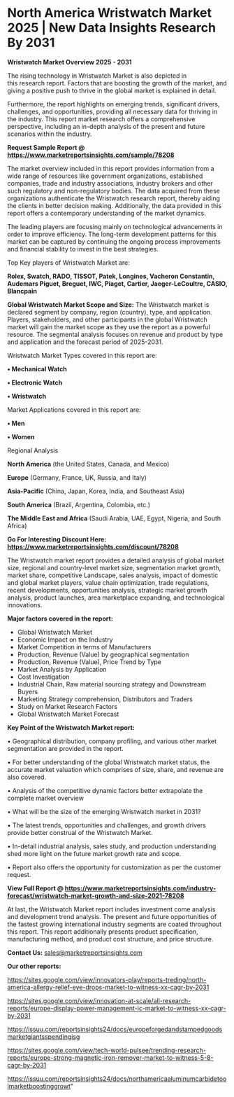# North America Wristwatch Market 2025 | New Data Insights Research By 2031

<Strong> Wristwatch Market Overview 2025 - 2031</strong>

The rising technology in Wristwatch Market is also depicted in this research report. Factors that are boosting the growth of the market, and giving a positive push to thrive in the global market is explained in detail.

Furthermore, the report highlights on emerging trends, significant drivers, challenges, and opportunities, providing all necessary data for thriving in the industry. This report market research offers a comprehensive perspective, including an in-depth analysis of the present and future scenarios within the industry.

<strong>Request Sample Report @ <a href=https://www.marketreportsinsights.com/sample/78208>https://www.marketreportsinsights.com/sample/78208</a></strong>

The market overview included in this report provides information from a wide range of resources like government organizations, established companies, trade and industry associations, industry brokers and other such regulatory and non-regulatory bodies. The data acquired from these organizations authenticate the Wristwatch research report, thereby aiding the clients in better decision making. Additionally, the data provided in this report offers a contemporary understanding of the market dynamics.

The leading players are focusing mainly on technological advancements in order to improve efficiency. The long-term development patterns for this market can be captured by continuing the ongoing process improvements and financial stability to invest in the best strategies.

Top Key players of Wristwatch Market are:

<strong>Rolex, Swatch, RADO, TISSOT, Patek, Longines, Vacheron Constantin, Audemars Piguet, Breguet, IWC, Piaget, Cartier, Jaeger-LeCoultre, CASIO, Blancpain</strong>

<strong><b>Global Wristwatch Market Scope and Size:</b></strong>
The Wristwatch market is declared segment by company, region (country), type, and application. Players, stakeholders, and other participants in the global Wristwatch market will gain the market scope as they use the report as a powerful resource. The segmental analysis focuses on revenue and product by type and application and the forecast period of 2025-2031.

Wristwatch Market Types covered in this report are:

<strong>• Mechanical Watch

• Electronic Watch

• Wristwatch</strong>

Market Applications covered in this report are:

<strong>• Men

• Women</strong> 

Regional Analysis

<strong>North America</strong> (the United States, Canada, and Mexico)

<strong>Europe</strong> (Germany, France, UK, Russia, and Italy)

<strong>Asia-Pacific</strong> (China, Japan, Korea, India, and Southeast Asia)

<strong>South America</strong> (Brazil, Argentina, Colombia, etc.)

<strong>The Middle East and Africa</strong> (Saudi Arabia, UAE, Egypt, Nigeria, and South Africa)

<strong>Go For Interesting Discount Here: <a href=https://www.marketreportsinsights.com/discount/78208>https://www.marketreportsinsights.com/discount/78208</a></strong>

The Wristwatch market report provides a detailed analysis of global market size, regional and country-level market size, segmentation market growth, market share, competitive Landscape, sales analysis, impact of domestic and global market players, value chain optimization, trade regulations, recent developments, opportunities analysis, strategic market growth analysis, product launches, area marketplace expanding, and technological innovations.

<strong><b>Major factors covered in the report:</b></strong>
<ul>
  <li>Global Wristwatch Market </li>
  <li>Economic Impact on the Industry</li>
  <li>Market Competition in terms of Manufacturers</li>
  <li>Production, Revenue (Value) by geographical segmentation</li>
  <li>Production, Revenue (Value), Price Trend by Type</li>
  <li>Market Analysis by Application</li>
  <li>Cost Investigation</li>
  <li>Industrial Chain, Raw material sourcing strategy and Downstream Buyers</li>
  <li>Marketing Strategy comprehension, Distributors and Traders</li>
  <li>Study on Market Research Factors</li>
  <li>Global Wristwatch Market Forecast</li>
</ul>

<strong><b>Key Point of the Wristwatch Market report:</b></strong>

• Geographical distribution, company profiling, and various other market segmentation are provided in the report.

• For better understanding of the global Wristwatch market status, the accurate market valuation which comprises of size, share, and revenue are also covered.

• Analysis of the competitive dynamic factors better extrapolate the complete market overview

• What will be the size of the emerging Wristwatch market in 2031?

• The latest trends, opportunities and challenges, and growth drivers provide better construal of the Wristwatch Market.

• In-detail industrial analysis, sales study, and production understanding shed more light on the future market growth rate and scope.

• Report also offers the opportunity for customization as per the customer request.

<strong><b>View Full Report @ <a href=https://www.marketreportsinsights.com/industry-forecast/wristwatch-market-growth-and-size-2021-78208>https://www.marketreportsinsights.com/industry-forecast/wristwatch-market-growth-and-size-2021-78208</a></b></strong>


At last, the Wristwatch Market report includes investment come analysis and development trend analysis. The present and future opportunities of the fastest growing international industry segments are coated throughout this report. This report additionally presents product specification, manufacturing method, and product cost structure, and price structure.

<strong>Contact Us:</strong>
sales@marketreportsinsights.com

<strong>Our other reports:</strong>

<a href=https://sites.google.com/view/innovators-play/reports-treding/north-america-allergy-relief-eye-drops-market-to-witness-xx-cagr-by-2031>https://sites.google.com/view/innovators-play/reports-treding/north-america-allergy-relief-eye-drops-market-to-witness-xx-cagr-by-2031</a>

<a href=https://sites.google.com/view/innovation-at-scale/all-research-reports/europe-display-power-management-ic-market-to-witness-xx-cagr-by-2031>https://sites.google.com/view/innovation-at-scale/all-research-reports/europe-display-power-management-ic-market-to-witness-xx-cagr-by-2031</a>

<a href=https://issuu.com/reportsinsights24/docs/europeforgedandstampedgoodsmarketgiantsspendingisg>https://issuu.com/reportsinsights24/docs/europeforgedandstampedgoodsmarketgiantsspendingisg</a>

<a href=https://sites.google.com/view/tech-world-pulsee/trending-research-reports/europe-strong-magnetic-iron-remover-market-to-witness-5-8-cagr-by-2031>https://sites.google.com/view/tech-world-pulsee/trending-research-reports/europe-strong-magnetic-iron-remover-market-to-witness-5-8-cagr-by-2031</a>

<a href=https://issuu.com/reportsinsights24/docs/northamericaaluminumcarbidetoolmarketboostinggrowt>https://issuu.com/reportsinsights24/docs/northamericaaluminumcarbidetoolmarketboostinggrowt</a>"

